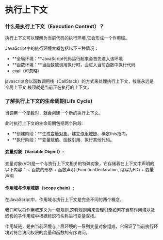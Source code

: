 # 执行上下文

### 什么是执行上下文（Execution Context）？

执行上下文可以理解为当前代码的执行环境,它会形成一个作用域。

JavaScript中的执行环境大概包括以下三种情况：
+ **全局环境：**JavaScript代码运行起来会首先进入该环境
+ **函数环境：**当函数被调用执行时，会进入当前函数中执行代码
+ eval（可忽略）

javascript会以函数调用栈（CallStack）的方式来处理执行上下文，栈底永远是全局上下文,栈顶就是当前正在执行的上下文。

### 了解执行上下文的生命周期(Life Cycle)

当调用一个函数时，就会创建一个新的执行上下文。

此时执行上下文的生命周期包括两个阶段:
+ **创建阶段：**生成[变量对象](#变量对象)、建立[作用域链](#作用域链)、确定this指向。
+ **执行阶段：**变量赋值、函数引用、执行其他代码。

<h4 id="变量对象">变量对象（Variable Object）:</h4>
变量对象(VO)是一个与执行上下文相关的特殊对象，它存储着在上下文中声明的以下内容：
  + 函数的形参
  + 函数声明 (FunctionDeclaration, 缩写为FD)
  + 变量声明

<h4>作用域与<span id="作用域链">作用域链（scope chain）:</span></h4>

在JavaScript中，作用域与执行上下文是完全不同的两个概念。

我们可以将作用域定义为一套规则,这套规则用来管理引擎如何在当前作用域以及嵌套的子作用域中根据标识符名称进行变量查找。

作用域链，是由当前环境与上层环境的一系列变量对象组成，它保证了当前执行环境对符合访问权限的变量和函数的有序访问。
